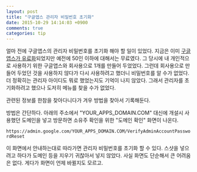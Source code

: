 ```yaml
---
layout: post
title: "구글앱스 관리자 비밀번호 초기화"
date: 2015-10-29 14:14:03 +0900
comments: true
categories: tip
---
```

얼마 전에 구글앱스의 관리자 비밀번호를 초기화 해야 할 일이 있었다. 지금은 이미 [구글앱스가 유료화](https://admin.google.com/scanmon.net/VerifyAdminAccountPasswordReset)되었지만 예전에 50인 이하에 대해서는 무료였다. 그 당시에 내 개인적으로 사용하기 위한 구글앱스와 회사용으로 1개를 만들어 두었었다. 그런데 회사용으로 만들어 두었던 것을 사용하지 않다가 다시 사용하려고 했더니 비밀번호를 알 수가 없었다. 더 정확히는 관리자 아이디도 뭐로 했었는지도 기억이 나지 않았다. 그래서 관리자를 초기화하려고 했으나 도저히 메뉴를 찾을 수가 없었다.

관련된 정보를 한참을 찾아다니다가 겨우 방법을 찾아서 기록해둔다.

방법은 간단하다. 아래의 주소에서 "YOUR_APPS_DOMAIN.COM" 대신에 개설시 사용했던 도메인을 넣고 방문하면 소유주 확인을 위한 "도메인 확인" 화면이 나온다.

`https://admin.google.com/YOUR_APPS_DOMAIN.COM/VerifyAdminAccountPasswordReset`

이 화면에서 안내하는대로 따라가면 관리자 비밀번호를 초기화 할 수 있다. 스샷을 넣으려고 하다가 도메인 등을 지우기 귀찮아서 넣지 않았다. 사실 화면도 단순해서 큰 어려움은 없다. 게다가 화면이 언제 바뀔지도 모르고.
